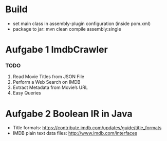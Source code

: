 
# Build

 * set main class in assembly-plugin configuration (inside pom.xml)  
 * package to jar: mvn clean compile assembly:single

# Aufgabe 1 ImdbCrawler
 
### TODO
    
  1. Read Movie Titles from JSON File
  2. Perform a Web Search on IMDB
  3. Extract Metadata from Movie’s URL
  4. Easy Queries
  
  
# Aufgabe 2 Boolean IR in Java

   * Title formats: https://contribute.imdb.com/updates/guide/title_formats
   * IMDB plain text data files: http://www.imdb.com/interfaces
 
 